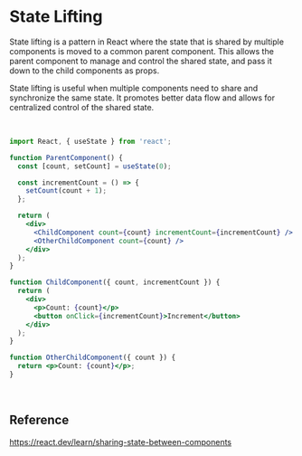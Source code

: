 # State Lifting
State lifting is a pattern in React where the state that is shared by multiple components is moved to a common parent component. This allows the parent component to manage and control the shared state, and pass it down to the child components as props.

State lifting is useful when multiple components need to share and synchronize the same state. It promotes better data flow and allows for centralized control of the shared state.

<br>

```jsx
import React, { useState } from 'react';

function ParentComponent() {
  const [count, setCount] = useState(0);

  const incrementCount = () => {
    setCount(count + 1);
  };

  return (
    <div>
      <ChildComponent count={count} incrementCount={incrementCount} />
      <OtherChildComponent count={count} />
    </div>
  );
}

function ChildComponent({ count, incrementCount }) {
  return (
    <div>
      <p>Count: {count}</p>
      <button onClick={incrementCount}>Increment</button>
    </div>
  );
}

function OtherChildComponent({ count }) {
  return <p>Count: {count}</p>;
}
```

<br>

## Reference
https://react.dev/learn/sharing-state-between-components
